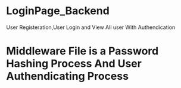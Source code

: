 # LoginPage_Backend
User Registeration,User Login and View All user With Authendication

# Middleware File is a Password Hashing Process And User Authendicating Process
